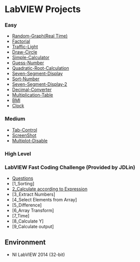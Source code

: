 # LabVIEW Projects
### Easy
* [Random-Graph(Real Time)](Random-graph(real-time)/README.md)
* [Factorial](Factorial/README.md)
* [Traffic-Light](Traffic-Light/README.md)
* [Draw-Circle](Draw-Circle/README.md)
* [Simple-Calculator](Simple-Calculator/README.md)
* [Guess-Number](Guess-Number/README.md)
* [Quadratic-Root-Calculation](Quadratic-Root-Calculation/README.md)
* [Seven-Segment-Display](Seven-Segment-Display/README.md)
* [Sort-Number](Sort-Number/README.md)
* [Seven-Segment-Display-2](Seven-Segment-Display-2/README.md)
* [Decimal-Converter](Decimal-Converter/README.md)
* [Multiplication-Table](Multiplication-Table/README.md)
* [BMI](BMI/README.md)
* [Clock](Clock/README.md)

### Medium
* [Tab-Control](Tab-Control/README.md)
* [ScreenShot](ScreenShot/README.md)
* [Multiplot-Disable](Multiplot-Disable/README.md)

### High Level

### LabVIEW Fast Coding Challenge (Provided by JDLin)
 * [Questions](LabVIEW-Fast-Coding-Challenge/Final_2016_LV86.zip)
 * [1_Sorting]
 * [2_Calculate according to Expression](LabVIEW-Fast-Coding-Challenge/Question2/README.md)
 * [3_Extract Numbers]
 * [4_Select Elements from Array]
 * [5_Difference]
 * [6_Array Transform]
 * [7_Time]
 * [8_Calculate Y]
 * [9_Calculate output]
 
## Environment
* NI LabVIEW 2014 (32-bit)
